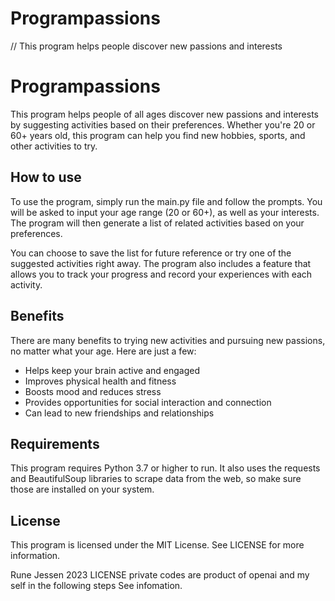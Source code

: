 # Programpassions
// This program helps people discover new passions and interests

# Programpassions

This program helps people of all ages discover new passions and interests by suggesting activities based on their preferences. Whether you're 20 or 60+ years old, this program can help you find new hobbies, sports, and other activities to try.

## How to use

To use the program, simply run the main.py file and follow the prompts. You will be asked to input your age range (20 or 60+), as well as your interests. The program will then generate a list of related activities based on your preferences.

You can choose to save the list for future reference or try one of the suggested activities right away. The program also includes a feature that allows you to track your progress and record your experiences with each activity.

## Benefits

There are many benefits to trying new activities and pursuing new passions, no matter what your age. Here are just a few:

- Helps keep your brain active and engaged
- Improves physical health and fitness
- Boosts mood and reduces stress
- Provides opportunities for social interaction and connection
- Can lead to new friendships and relationships

## Requirements

This program requires Python 3.7 or higher to run. It also uses the requests and BeautifulSoup libraries to scrape data from the web, so make sure those are installed on your system.

## License

This program is licensed under the MIT License. See LICENSE for more information.

Rune Jessen 2023 LICENSE private codes are product of openai and my self in the following steps See infomation.
